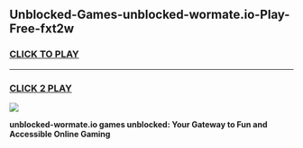 
## Unblocked-Games-unblocked-wormate.io-Play-Free-fxt2w
<h3>
<a href="https://premium76.site?title=unblocked-wormate.io&ref=23A">CLICK TO PLAY</a></h3>
<hr>

<h3>
<a href="https://premium76.site?title=unblocked-wormate.io&ref=23A">CLICK 2 PLAY</a>
  
</h3>

<a href="https://premium76.site?title=unblocked-wormate.io&ref=23A"><img src="https://clearcache.store/games.png"></a>


**unblocked-wormate.io games unblocked: Your Gateway to Fun and Accessible Online Gaming**
